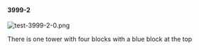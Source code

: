 #### 3999-2
![test-3999-2-0.png](https://github.com/lil-lab/nlvr/raw/master/nlvr/test/images/3/test-3999-2-0.png "test-3999-2-0.png")

There is one tower with four blocks with a blue block at the top